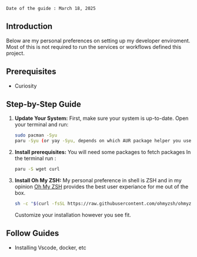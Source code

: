 
    Date of the guide : March 18, 2025

## Introduction

Below are my personal preferences on setting up my developer enviroment. Most of this is not required to run the services or workflows defined this project. 

## Prerequisites

- Curiosity

##  Step-by-Step Guide

1. **Update Your System:**
    First, make sure your system is up-to-date. 
    Open your terminal and run:

    ```bash
    sudo pacman -Syu
    paru -Syu (or yay -Syu, depends on which AUR package helper you use)
    ```
    
2. **Install prerequisites:**
    You will need some packages to fetch packages
    In the terminal run :
    
    ```bash
    paru -S wget curl
    ```
    
3. **Install Oh My ZSH:**
    My personal preference in shell is ZSH and in my opinion [Oh My ZSH](https://ohmyz.sh/#install) provides the best user experiance for me out of the box.
    
    ```bash
    sh -c "$(curl -fsSL https://raw.githubusercontent.com/ohmyzsh/ohmyzsh/master/tools/install.sh)"

    ```
    Customize your installation however you see fit. 


## Follow Guides
- Installing Vscode, docker, etc